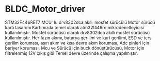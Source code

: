 # BLDC_Motor_driver
STM32F446RET7 MCU' lu drv8302dca akıllı mosfet sürücülü Motor sürücü kartı tasarımı 
Kartımızda temel olarak atm32f446re mikrodenetleyicisi kullanılmıştır.
Mosfet sürücüsü olarak drv8302dca akıllı mosfet sürücüsü kullanılmıştır.
Her fazın akımı, batarya gerilimi ve kart gerilimi, ESD ve ters gerilim koruması,
aşırı akım ve kısa devre akım koruması, Adc pinleri için bariyer koruması, 
Mcu ve Sürücü için buck dönüştürücüsü, Motor için filtrelenmiş 12V çıkış gibi 
Temel devre üzerinde çalışma yapılmıştır.
